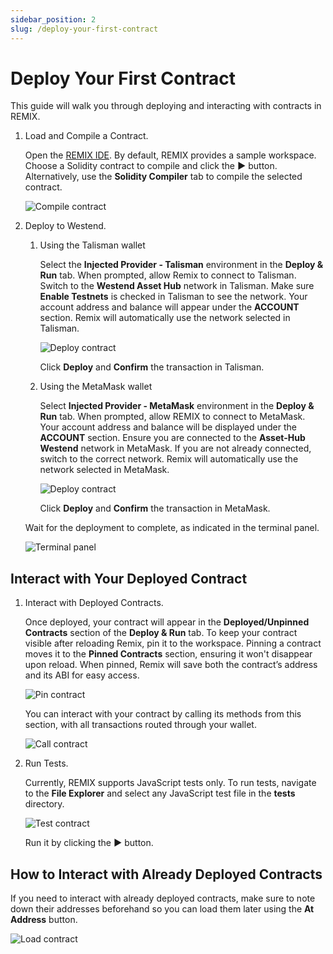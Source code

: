 ```yaml
---
sidebar_position: 2
slug: /deploy-your-first-contract
---
```


# Deploy Your First Contract

This guide will walk you through deploying and interacting with contracts in REMIX.

1. Load and Compile a Contract.

   Open the [REMIX IDE](https://remix.polkadot.io).
   By default, REMIX provides a sample workspace. Choose a Solidity contract to compile and click the **▶️** button.
   Alternatively, use the **Solidity Compiler** tab to compile the selected contract.

   ![Compile contract](img/dapp_compile.png)

2. Deploy to Westend.

   1. Using the Talisman wallet

      Select the **Injected Provider - Talisman** environment in the **Deploy & Run** tab. When prompted, allow Remix to connect to Talisman.
      Switch to the **Westend Asset Hub** network in Talisman. Make sure **Enable Testnets** is checked in Talisman to see the network.
      Your account address and balance will appear under the **ACCOUNT** section. Remix will automatically use the network selected in Talisman.

      ![Deploy contract](img/dapp_deploy_with_talisman.png)

      Click **Deploy** and **Confirm** the transaction in Talisman.

   2. Using the MetaMask wallet

      Select **Injected Provider - MetaMask** environment in the **Deploy & Run** tab.
      When prompted, allow REMIX to connect to MetaMask. Your account address and balance will be displayed under the **ACCOUNT** section.
      Ensure you are connected to the **Asset-Hub Westend** network in MetaMask. If you are not already connected, switch to the correct network. Remix will automatically use the network selected in MetaMask.

      ![Deploy contract](img/dapp_deploy.png)

      Click **Deploy** and **Confirm** the transaction in MetaMask.

   Wait for the deployment to complete, as indicated in the terminal panel.

   ![Terminal panel](img/dapp_terminal.png)

## Interact with Your Deployed Contract

1. Interact with Deployed Contracts.

   Once deployed, your contract will appear in the **Deployed/Unpinned Contracts** section of the **Deploy & Run** tab.
   To keep your contract visible after reloading Remix, pin it to the workspace. Pinning a contract moves it to the **Pinned Contracts** section, ensuring it won't disappear upon reload. When pinned, Remix will save both the contract’s address and its ABI for easy access.

   ![Pin contract](img/pin.png)

   You can interact with your contract by calling its methods from this section, with all transactions routed through your wallet.

   ![Call contract](img/dapp_call.png)

2. Run Tests.

   Currently, REMIX supports JavaScript tests only.
   To run tests, navigate to the **File Explorer** and select any JavaScript test file in the **tests** directory.

   ![Test contract](img/dapp_test.png)

   Run it by clicking the **▶️** button.

## How to Interact with Already Deployed Contracts

   If you need to interact with already deployed contracts, make sure to note down their addresses beforehand so you can load them later using the **At Address** button.

   ![Load contract](img/load_contract.png)
